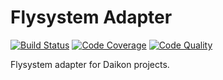 # Flysystem Adapter

[![Build Status](https://scrutinizer-ci.com/g/daikon-cqrs/flysystem-adapter/badges/build.png?b=master)](https://scrutinizer-ci.com/g/daikon-cqrs/flysystem-adapter/build-status/master)
[![Code Coverage](https://scrutinizer-ci.com/g/daikon-cqrs/flysystem-adapter/badges/coverage.png?b=master)](https://scrutinizer-ci.com/g/daikon-cqrs/flysystem-adapter/?branch=master)
[![Code Quality](https://scrutinizer-ci.com/g/daikon-cqrs/flysystem-adapter/badges/quality-score.png?b=master)](https://scrutinizer-ci.com/g/daikon-cqrs/flysystem-adapter/?branch=master)

Flysystem adapter for Daikon projects.
